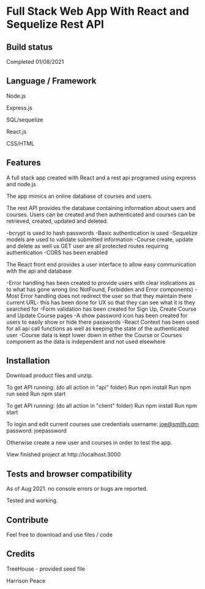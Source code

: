 # Full Stack Web App With React and Sequelize Rest API

## Build status

Completed 01/08/2021

## Language / Framework

Node.js

Express.js

SQL/sequelize

React.js

CSS/HTML

## Features
A full stack app created with React and a rest api programed using express and node.js

The app mimics an online database of courses and users.

The rest API provides the database containing information about users and courses. Users can be created and then authenticated and courses can be retrieved, created, updated and deleted.

-bcrypt is used to hash passwords
-Basic authentication is used
-Sequelize models are used to validate submitted information
-Course create, update and delete as well us GET user are all protected routes requiring authentication
-CORS has been enabled

The React front end provides a user interface to allow easy communication with the api and database

-Error handling has been created to provide users with clear indications as to what has gone wrong (inc NotFound, Forbidden and Error components)
-Most Error handling does not redirect the user so that they maintain there current URL- this has been done for UX so that they can see what it is they searched for
-Form validation has been created for Sign Up, Create Course and Update Course pages
-A show password icon has been created for users to easily show or hide there passwords
-React Context has been used for all api call functions as well as keeping the state of the authenticated user
-Course data is kept lower down in either the Course or Courses component as the data is independent and not used elsewhere

## Installation

Download product files and unzip.

To get API running: (do all action in "api" folder)
Run npm install 
Run npm run seed 
Run npm start

To get API running: (do all action in "client" folder)
Run npm install 
Run npm start

To login and edit current courses use credentials
username: joe@smith.com
password: joepassword

Otherwise create a new user and courses in order to test the app.

View finished project at http://localhost:3000

## Tests and browser compatibility

As of Aug 2021. no console errors or bugs are reported.

Tested and working.

## Contribute
Feel free to download and use files / code 

## Credits
TreeHouse - provided seed file

Harrison Peace